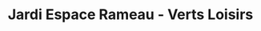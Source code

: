 ---
title: "Jardi Espace Rameau - Verts Loisirs"
url: /paray-le-monial/jardi-espace-rameau-verts-loisirs/
shop: Dorfladen
---
